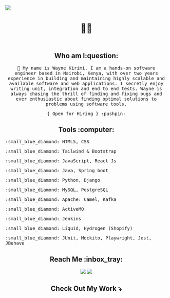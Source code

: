<!---
waynemorphic/waynemorphic is a ✨ special ✨ repository because its `README.md` (this file) appears on your GitHub profile.
You can click the Preview link to take a look at your changes.
--->
![](https://komarev.com/ghpvc/?username=waynemorphic)

<header>
  <h1 align="center">
    👋👋 
  </h1>
</header>

<section>
  <h2 align="center">Who am I:question:</h2>
  <p align="center">
    <samp>
     🏫 My name is Wayne Kirimi. I am a hands-on software engineer based in Nairobi, Kenya, with over two years experience in building and maintaining highly scalable and available software and web applications. I secretly enjoy writing unit, integration and end to end tests. Wayne is always chasing the thrill of finding and fixing bugs and ever enthusiastic about finding optimal solutions to problems using software tools.
    </samp>
  </p>
  <p align="center">
    <samp>
      { Open for Hiring } :pushpin:
    </samp>
  </p>
</section>

<section>
  <h2 align="center">Tools :computer:</h2>
  <samp>
     <p>:small_blue_diamond: HTML5, CSS</p>
     <p>:small_blue_diamond: Tailwind & Bootstrap </p>
     <p>:small_blue_diamond: JavaScript, React Js </p>
     <p>:small_blue_diamond: Java, Spring boot</p>
     <p>:small_blue_diamond: Python, Django</p>
     <p>:small_blue_diamond: MySQL, PostgreSQL</p>
     <p>:small_blue_diamond: Apache: Camel, Kafka</p>
     <p>:small_blue_diamond: ActiveMQ</p>
     <p>:small_blue_diamond: Jenkins</p>    
     <p>:small_blue_diamond: Liquid, Hydrogen (Shopify)</p>
     <p>:small_blue_diamond: JUnit, Mockito, Playwright, Jest, JBehave</p>
  </samp>
</section>

<section>
  <h1 align = "center">Reach Me :inbox_tray:</h1>
  <p align = "center">
    <a target="_blank"href="https://www.linkedin.com/in/wayne-kirimi-163438146/"><img src="https://img.shields.io/badge/linkedin-%230077B5.svg?&style=for-the-badge&logo=linkedin&logoColor=white" /></a>
    <a href="mailto:kirimiwayne@gmail.com?subject=Hello%20Wayne,%20From%20Github"><img src="https://img.shields.io/badge/Gmail-D14836?style=for-the-badge&logo=gmail&logoColor=white"/></a>
  </p>
</section>

<h2 align="center">Check Out My Work ⤵️ </h2>
